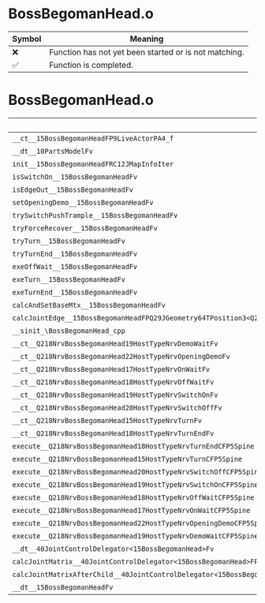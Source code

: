 # BossBegomanHead.o
| Symbol | Meaning 
| ------------- | ------------- 
| :x: | Function has not yet been started or is not matching. 
| :white_check_mark: | Function is completed. 


# BossBegomanHead.o
| Symbol | Decompiled? |
| ------------- | ------------- |
| `__ct__15BossBegomanHeadFP9LiveActorPA4_f` | :x: |
| `__dt__10PartsModelFv` | :x: |
| `init__15BossBegomanHeadFRC12JMapInfoIter` | :x: |
| `isSwitchOn__15BossBegomanHeadFv` | :x: |
| `isEdgeOut__15BossBegomanHeadFv` | :x: |
| `setOpeningDemo__15BossBegomanHeadFv` | :x: |
| `trySwitchPushTrample__15BossBegomanHeadFv` | :x: |
| `tryForceRecover__15BossBegomanHeadFv` | :x: |
| `tryTurn__15BossBegomanHeadFv` | :x: |
| `tryTurnEnd__15BossBegomanHeadFv` | :x: |
| `exeOffWait__15BossBegomanHeadFv` | :x: |
| `exeTurn__15BossBegomanHeadFv` | :x: |
| `exeTurnEnd__15BossBegomanHeadFv` | :x: |
| `calcAndSetBaseMtx__15BossBegomanHeadFv` | :x: |
| `calcJointEdge__15BossBegomanHeadFPQ29JGeometry64TPosition3<Q29JGeometry38TMatrix34<Q29JGeometry13SMatrix34C<f>>>RC19JointControllerInfo` | :x: |
| `__sinit_\BossBegomanHead_cpp` | :x: |
| `__ct__Q218NrvBossBegomanHead19HostTypeNrvDemoWaitFv` | :x: |
| `__ct__Q218NrvBossBegomanHead22HostTypeNrvOpeningDemoFv` | :x: |
| `__ct__Q218NrvBossBegomanHead17HostTypeNrvOnWaitFv` | :x: |
| `__ct__Q218NrvBossBegomanHead18HostTypeNrvOffWaitFv` | :x: |
| `__ct__Q218NrvBossBegomanHead19HostTypeNrvSwitchOnFv` | :x: |
| `__ct__Q218NrvBossBegomanHead20HostTypeNrvSwitchOffFv` | :x: |
| `__ct__Q218NrvBossBegomanHead15HostTypeNrvTurnFv` | :x: |
| `__ct__Q218NrvBossBegomanHead18HostTypeNrvTurnEndFv` | :x: |
| `execute__Q218NrvBossBegomanHead18HostTypeNrvTurnEndCFP5Spine` | :x: |
| `execute__Q218NrvBossBegomanHead15HostTypeNrvTurnCFP5Spine` | :x: |
| `execute__Q218NrvBossBegomanHead20HostTypeNrvSwitchOffCFP5Spine` | :x: |
| `execute__Q218NrvBossBegomanHead19HostTypeNrvSwitchOnCFP5Spine` | :x: |
| `execute__Q218NrvBossBegomanHead18HostTypeNrvOffWaitCFP5Spine` | :x: |
| `execute__Q218NrvBossBegomanHead17HostTypeNrvOnWaitCFP5Spine` | :x: |
| `execute__Q218NrvBossBegomanHead22HostTypeNrvOpeningDemoCFP5Spine` | :x: |
| `execute__Q218NrvBossBegomanHead19HostTypeNrvDemoWaitCFP5Spine` | :x: |
| `__dt__40JointControlDelegator<15BossBegomanHead>Fv` | :x: |
| `calcJointMatrix__40JointControlDelegator<15BossBegomanHead>FPQ29JGeometry64TPosition3<Q29JGeometry38TMatrix34<Q29JGeometry13SMatrix34C<f>>>RC19JointControllerInfo` | :x: |
| `calcJointMatrixAfterChild__40JointControlDelegator<15BossBegomanHead>FPQ29JGeometry64TPosition3<Q29JGeometry38TMatrix34<Q29JGeometry13SMatrix34C<f>>>RC19JointControllerInfo` | :x: |
| `__dt__15BossBegomanHeadFv` | :x: |
